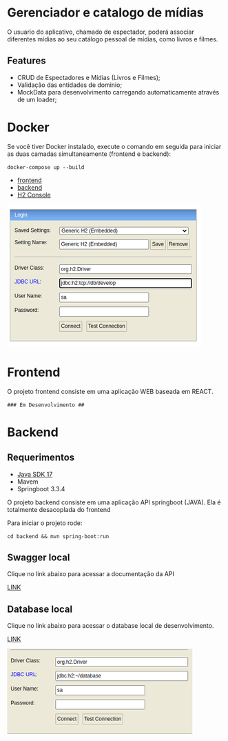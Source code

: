 # Gerenciador e catalogo de mídias

O usuario do aplicativo, chamado de espectador, poderá associar diferentes mídias ao seu catálogo pessoal de mídias, como livros e filmes.

## Features

- CRUD de Espectadores e Mídias (Livros e Filmes);
- Validação das entidades de dominio;
- MockData para desenvolvimento carregando automaticamente através de um loader; 

# Docker

Se você tiver Docker instalado, execute o comando em seguida para iniciar as duas camadas simultaneamente (frontend e backend):
```
docker-compose up --build
```

- [frontend](http://localhost:3000)
- [backend](http://localhost:3001/swagger-ui/index.html)
- [H2 Console](http://localhost:8082/)

![h2 console docker](image-1.png)

# Frontend

O projeto frontend consiste em uma aplicação WEB baseada em REACT.

```
### Em Desenvolvimento ##
```

# Backend

## Requerimentos

 - [Java SDK 17](https://www.oracle.com/java/technologies/javase/jdk17-archive-downloads.html)
 - Mavem
 - Springboot 3.3.4

O projeto backend consiste em uma aplicação API springboot (JAVA). Ela é totalmente desacoplada do frontend

Para iniciar o projeto rode:
```
cd backend && mvn spring-boot:run
```

## Swagger local

Clique no link abaixo para acessar a documentação da API
    
[LINK](http://localhost:3001/swagger-ui/index.html) 


## Database local

Clique no link abaixo para acessar o database local de desenvolvimento.
    
[LINK](http://localhost:3001/h2-console) 

![credentials](image.png)

